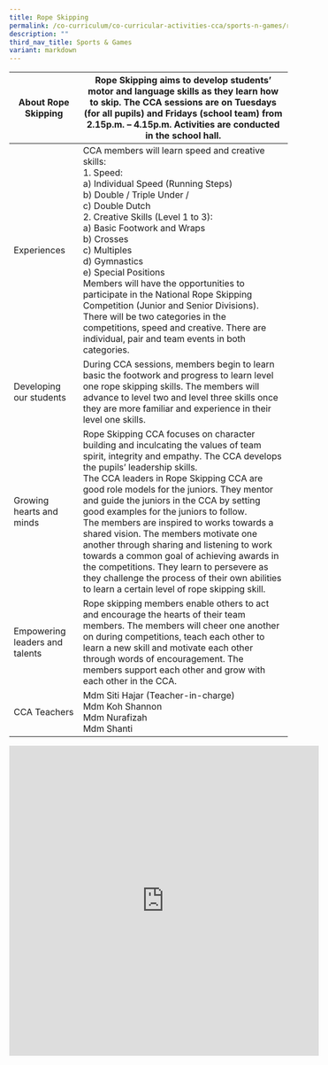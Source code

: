 ```yaml
---
title: Rope Skipping
permalink: /co-curriculum/co-curricular-activities-cca/sports-n-games/rope-skipping/
description: ""
third_nav_title: Sports & Games
variant: markdown
---
```

<table class="tg">
<thead>
  <tr>
    <th class="tg-dafn">About Rope Skipping</th>
    <th class="tg-u05r">Rope Skipping aims to develop students’ motor and language skills as they learn how to skip. The CCA sessions are on Tuesdays (for all pupils) and Fridays (school team) from 2.15p.m. – 4.15p.m. Activities are conducted in the school hall.</th>
  </tr>
</thead>
<tbody>
  <tr>
    <td class="tg-dafn">Experiences</td>
    <td class="tg-u05r">CCA members will learn speed and creative skills:<br>1.       Speed:<br>a)       Individual Speed (Running Steps)<br>b)      Double / Triple Under /<br>c)       Double Dutch<br>2.       Creative Skills (Level 1 to 3):<br>a)       Basic Footwork and Wraps<br>b)      Crosses<br>c)       Multiples<br>d)      Gymnastics<br>e)      Special Positions <br>Members will have the opportunities to participate in the National Rope Skipping Competition (Junior and Senior Divisions).<br>There will be two categories in the competitions, speed and creative. There are individual, pair and team events in both categories.</td>
  </tr>
  <tr>
    <td class="tg-dafn">Developing our students</td>
    <td class="tg-u05r">During CCA sessions, members begin to learn basic the footwork and progress to learn level one rope skipping skills. The members will advance to level two and level three skills once they are more familiar and experience in their level one skills.</td>
  </tr>
  <tr>
    <td class="tg-dafn">Growing hearts and minds</td>
    <td class="tg-u05r">Rope Skipping CCA focuses on character building and inculcating the values of team spirit, integrity and empathy. The CCA develops the pupils’ leadership skills. <br>The CCA leaders in Rope Skipping CCA are good role models for the juniors. They mentor and guide the juniors in the CCA by setting good examples for the juniors to follow. <br>The members are inspired to works towards a shared vision. The members motivate one another through sharing and listening to work towards a common goal of achieving awards in the competitions. They learn to persevere as they challenge the process of their own abilities to learn a certain level of rope skipping skill. </td>
  </tr>
  <tr>
    <td class="tg-dafn">Empowering leaders and talents</td>
    <td class="tg-u05r">Rope skipping members enable others to act and encourage the hearts of their team members. The members will cheer one another on during competitions, teach each other to learn a new skill and motivate each other through words of encouragement. The members support each other and grow with each other in the CCA. </td>
  </tr>
  <tr>
    <td class="tg-dafn">CCA Teachers</td>
    <td class="tg-u05r">Mdm Siti Hajar (Teacher-in-charge)<br>Mdm Koh Shannon<br>Mdm Nurafizah<br>Mdm Shanti</td>
  </tr>
</tbody>
</table>

<iframe allowfullscreen="true" height="560" width="560" frameborder="0" src="https://docs.google.com/presentation/d/e/2PACX-1vR5ucNdObSmC925TBNO5x0Itm0daJSOfjEbubImNBqPBYi09Qx9Lj6Ojw-fD17mlzMgHuDIiag8YudU/embed?start=true&amp;loop=true&amp;delayms=3000"></iframe>